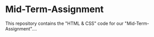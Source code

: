 # Mid-Term-Assignment
This repository contains the "HTML &amp; CSS" code for our "Mid-Term-Assignment"....
